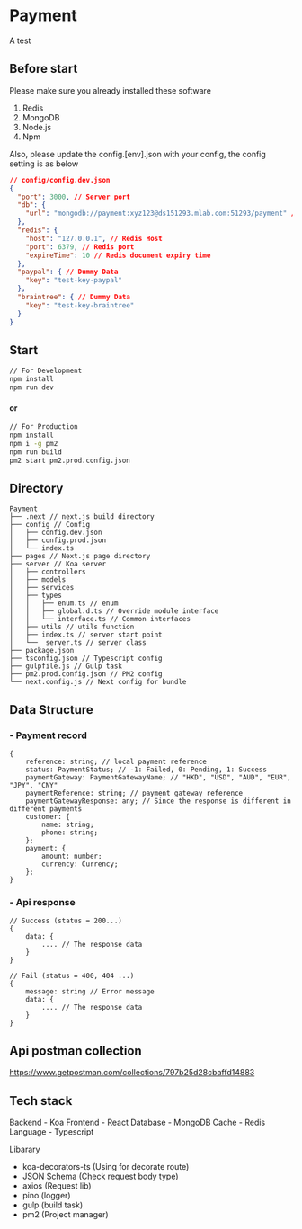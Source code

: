 # Payment
A test

## Before start
Please make sure you already installed these software
1. Redis
2. MongoDB
3. Node.js
4. Npm

Also, please update the config.[env].json with your config, the config setting is as below
```json
// config/config.dev.json
{
  "port": 3000, // Server port
  "db": {
    "url": "mongodb://payment:xyz123@ds151293.mlab.com:51293/payment" // Mongodb url
  },
  "redis": {
    "host": "127.0.0.1", // Redis Host
    "port": 6379, // Redis port
    "expireTime": 10 // Redis document expiry time
  },
  "paypal": { // Dummy Data
    "key": "test-key-paypal"
  },
  "braintree": { // Dummy Data
    "key": "test-key-braintree"
  }
}
```

## Start

```bash
// For Development
npm install
npm run dev
```
#### or
```bash
// For Production
npm install
npm i -g pm2
npm run build
pm2 start pm2.prod.config.json
```
## Directory
```
Payment
├── .next // next.js build directory
├── config // Config
│   ├── config.dev.json
│   ├── config.prod.json
│   └── index.ts
├── pages // Next.js page directory
├── server // Koa server
│   ├── controllers
│   ├── models
│   ├── services 
│   ├── types 
│   │   ├── enum.ts // enum
│   │   ├── global.d.ts // Override module interface
│   │   └── interface.ts // Common interfaces
│   ├── utils // utils function 
│   ├── index.ts // server start point
│   └──  server.ts // server class
├── package.json
├── tsconfig.json // Typescript config
├── gulpfile.js // Gulp task
├── pm2.prod.config.json // PM2 config
└── next.config.js // Next config for bundle
```

## Data Structure

### - Payment record
```
{
    reference: string; // local payment reference
    status: PaymentStatus; // -1: Failed, 0: Pending, 1: Success
    paymentGateway: PaymentGatewayName; // "HKD", "USD", "AUD", "EUR", "JPY", "CNY"
    paymentReference: string; // payment gateway reference
    paymentGatewayResponse: any; // Since the response is different in different payments
    customer: {
        name: string;
        phone: string;
    };
    payment: {
        amount: number;
        currency: Currency;
    };
}
```

### - Api response 
```
// Success (status = 200...)
{
    data: { 
        .... // The response data
    }
}

// Fail (status = 400, 404 ...)
{
    message: string // Error message
    data: {
        .... // The response data
    }
}
```

## Api postman collection
https://www.getpostman.com/collections/797b25d28cbaffd14883

## Tech stack 
Backend - Koa
Frontend - React
Database - MongoDB
Cache - Redis
Language - Typescript

Libarary 
- koa-decorators-ts (Using for decorate route)
- JSON Schema (Check request body type)
- axios (Request lib)
- pino (logger)
- gulp (build task)
- pm2 (Project manager)
